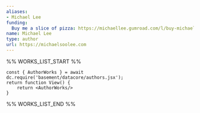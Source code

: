 ```yaml
---
aliases:
- Michael Lee
funding:
  Buy me a slice of pizza: https://michaellee.gumroad.com/l/buy-michael-pizza
name: Michael Lee
type: author
url: https://michaelsoolee.com
---
```



%% WORKS_LIST_START %%

```datacorejsx
const { AuthorWorks } = await dc.require('basement/datacore/authors.jsx');
return function View() {
    return <AuthorWorks/>
}
```
%% WORKS_LIST_END %%